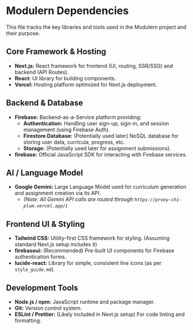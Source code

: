 # Modulern Dependencies

This file tracks the key libraries and tools used in the Modulern project and their purpose.

## Core Framework & Hosting

*   **Next.js:** React framework for frontend (UI, routing, SSR/SSG) and backend (API Routes).
*   **React:** UI library for building components.
*   **Vercel:** Hosting platform optimized for Next.js deployment.

## Backend & Database

*   **Firebase:** Backend-as-a-Service platform providing:
    *   **Authentication:** Handling user sign-up, sign-in, and session management (using Firebase Auth).
    *   **Firestore Database:** (Potentially used later) NoSQL database for storing user data, curricula, progress, etc.
    *   **Storage:** (Potentially used later for assignment submissions).
*   **firebase:** Official JavaScript SDK for interacting with Firebase services.

## AI / Language Model

*   **Google Gemini:** Large Language Model used for curriculum generation and assignment creation via its API.
    *   *(Note: All Gemini API calls are routed through `https://proxy-chi-plum.vercel.app/`)*

## Frontend UI & Styling

*   **Tailwind CSS:** Utility-first CSS framework for styling. (Assuming standard Next.js setup includes it)
*   **firebaseui:** (Recommended) Pre-built UI components for Firebase authentication forms.
*   **lucide-react:** Library for simple, consistent line icons (as per `style_guide.md`).

## Development Tools

*   **Node.js / npm:** JavaScript runtime and package manager.
*   **Git:** Version control system.
*   **ESLint / Prettier:** (Likely included in Next.js setup) For code linting and formatting. 